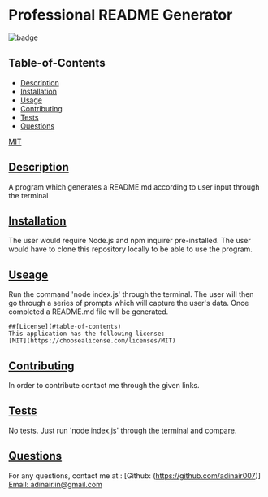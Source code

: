 
  # Professional README Generator

![badge](https://img.shields.io/badge/license-MIT-blue)

  ## Table-of-Contents
  * [Description](#description)
  * [Installation](#installation)
  * [Usage](#usage)
  * [Contributing](#contributing)
  * [Tests](#tests)
  * [Questions](#questions)

[MIT](https://choosealicense.com/licenses/MIT)

  ## [Description](#table-of-contents)
  A program which generates a README.md according to user input through the terminal

  ## [Installation](#table-of-contents)
  The user would require Node.js and npm inquirer pre-installed. The user would have to clone this repository locally to be able to use the program.

  ## [Useage](#table-of-contents)
  Run the command 'node index.js' through the terminal. The user will then go through a series of prompts which will capture the user's data. Once completed a README.md file will be generated.


    ##[License](#table-of-contents)
    This application has the following license:
    [MIT](https://choosealicense.com/licenses/MIT)
    
  
  ## [Contributing](#table-of-contents)
  In order to contribute contact me through the given links.

  ## [Tests](#table-of-contents)
  No tests. Just run 'node index.js' through the terminal and compare.

  ## [Questions](#table-of-contents)
  For any questions, contact me at :
    [Github: (https://github.com/adinair007)]
    [Email: adinair.in@gmail.com](mailto:adinair.in@gmail.com)  

